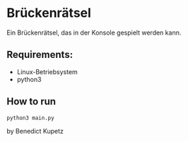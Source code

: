 # Brückenrätsel
Ein Brückenrätsel, das in der Konsole gespielt werden kann.

## Requirements:
- Linux-Betriebsystem
- python3

## How to run
```
python3 main.py
```

by Benedict Kupetz